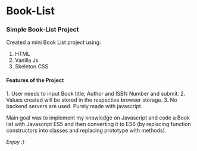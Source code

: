 # Book-List

<h3> Simple Book-List Project </h3>

Created a mini Book List project using: 
1. HTML
2. Vanilla Js
3. Skeleton CSS

<h4>Features of the Project</h4>
1. User needs to input Book title, Author and ISBN Number and submit.
2. Values created will be stored in the respective browser storage.
3. No backend servers are used. Purely made with javascript. 


Main goal was to implement my knowledge on Javascript and code a Book list with Javascript ES5 and then converting it to ES6 (by replacing function constructors into classes and replacing prototype with methods).



*Enjoy :)*


